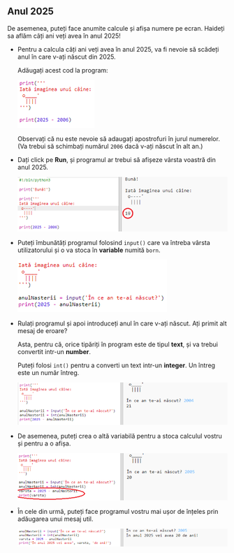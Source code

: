 ## Anul 2025

De asemenea, puteți face anumite calcule și afișa numere pe ecran. Haideți sa aflăm câți ani veți avea în anul 2025!

+ Pentru a calcula câți ani veți avea în anul 2025, va fi nevoie să scădeți anul în care v-ați născut din 2025.
    
    Adăugați acest cod la program:
    
    ![captură de ecran](images/me-calc.png)
    
    Observați că nu este nevoie să adaugați apostrofuri în jurul numerelor. (Va trebui să schimbați numărul `2006` dacă v-ați născut în alt an.)

+ Dați click pe **Run**, și programul ar trebui să afișeze vârsta voastră din anul 2025.
    
    ![captură de ecran](images/me-calc-run.png)

+ Puteți îmbunătăți programul folosind `input()` care va întreba vârsta utilizatorului și o va stoca în **variable** numită `born`.
    
    ![captură de ecran](images/me-input.png)

+ Rulați programul și apoi introduceți anul în care v-ați născut. Ați primit alt mesaj de eroare?
    
    Asta, pentru că, orice tipăriți în program este de tipul **text**, și va trebui convertit intr-un **number**.
    
    Puteți folosi `int()` pentru a converti un text intr-un **integer**. Un întreg este un număr întreg.
    
    ![captură de ecran](images/me-input-test.png)

+ De asemenea, puteți crea o altă variabilă pentru a stoca calculul vostru și pentru a o afișa.
    
    ![captură de ecran](images/me-result-variable.png)

+ În cele din urmă, puteți face programul vostru mai ușor de înțeles prin adăugarea unui mesaj util.
    
    ![captură de ecran](images/me-message.png)